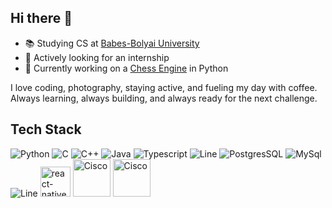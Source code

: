 ## Hi there 👋
- 📚 Studying CS at [Babes-Bolyai University](http://cs.ubbcluj.ro)
- 🤝 Actively looking for an internship
- 🧠 Currently working on a [Chess Engine](https://github.com/danhepai/ChessEngine) in Python

I love coding, photography, staying active, and fueling my day with coffee. Always learning, always building, and always ready for the next challenge.

## Tech Stack
![Python](https://img.icons8.com/?size=60&id=13441&format=png&color=000000)
 ![C](https://img.icons8.com/?size=60&id=40670&format=png&color=000000)
 ![C++](https://img.icons8.com/?size=60&id=40669&format=png&color=000000)
 ![Java](https://img.icons8.com/?size=60&id=13679&format=png&color=000000)
 ![Typescript](https://img.icons8.com/?size=60&id=Xf1sHBmY73hA&format=png&color=000000)
![Line](https://img.icons8.com/?size=60&id=118834&format=png&color=FFFFFF)
![PostgresSQL](https://img.icons8.com/?size=60&id=38561&format=png&color=000000)
 ![MySql](https://img.icons8.com/?size=60&id=9nLaR5KFGjN0&format=png&color=000000)
![Line](https://img.icons8.com/?size=60&id=118834&format=png&color=FFFFFF)
 <img width="48" height="48" src="https://img.icons8.com/color/48/react-native.png" alt="react-native"/>
<img src="https://encrypted-tbn0.gstatic.com/images?q=tbn:ANd9GcTvH0Z3P1LvoEGIc6XMgKB-o1Dg2_X7hZtXd7rrgtWMoy559R3fn_YWOdydsvydI61iLWE&usqp=CAU" alt="Cisco" width="60" height="60">
 <img src="https://static-00.iconduck.com/assets.00/cisco-icon-2048x2048-yvjuekbj.png" alt="Cisco" width="60" height="60"> 
